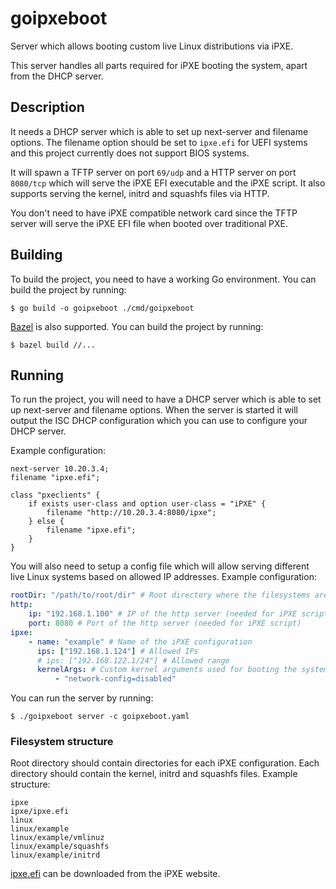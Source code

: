 # goipxeboot

Server which allows booting custom live Linux distributions via iPXE.

This server handles all parts required for iPXE booting the system, apart from the DHCP server.

## Description

It needs a DHCP server which is able to set up next-server and filename options. The filename option should be set to `ipxe.efi` for UEFI systems and this project currently does not support BIOS systems.

It will spawn a TFTP server on port `69/udp` and a HTTP server on port `8080/tcp` which will serve the iPXE EFI executable and the iPXE script. It also supports serving the kernel, initrd and squashfs files via HTTP.

You don't need to have iPXE compatible network card since the TFTP server will serve the iPXE EFI file when booted over traditional PXE.

## Building

To build the project, you need to have a working Go environment. You can build the project by running:

```
$ go build -o goipxeboot ./cmd/goipxeboot
```

[Bazel](https://bazel.build/) is also supported. You can build the project by running:

```
$ bazel build //...
```

## Running

To run the project, you will need to have a DHCP server which is able to set up next-server and filename options. When the server is started it will output the ISC DHCP configuration which you can use to configure your DHCP server.

Example configuration:

```
next-server 10.20.3.4;
filename "ipxe.efi";

class "pxeclients" {
	if exists user-class and option user-class = "iPXE" {
	    filename "http://10.20.3.4:8080/ipxe";
	} else {
	    filename "ipxe.efi";
	}
}
```

You will also need to setup a config file which will allow serving different live Linux systems based on allowed IP addresses. Example configuration:

```yaml
rootDir: "/path/to/root/dir" # Root directory where the filesystems are stored
http:
    ip: "192.168.1.100" # IP of the http server (needed for iPXE script)
    port: 8080 # Port of the http server (needed for iPXE script)
ipxe:
    - name: "example" # Name of the iPXE configuration
      ips: ["192.168.1.124"] # Allowed IPs
      # ips: ["192.168.122.1/24"] # Allowed range
      kernelArgs: # Custom kernel arguments used for booting the system
          - "network-config=disabled"
```

You can run the server by running:

```
$ ./goipxeboot server -c goipxeboot.yaml
```

### Filesystem structure

Root directory should contain directories for each iPXE configuration. Each directory should contain the kernel, initrd and squashfs files. Example structure:

```
ipxe
ipxe/ipxe.efi
linux
linux/example
linux/example/vmlinuz
linux/example/squashfs
linux/example/initrd
```

[ipxe.efi](https://boot.ipxe.org/ipxe.efi) can be downloaded from the iPXE website.
